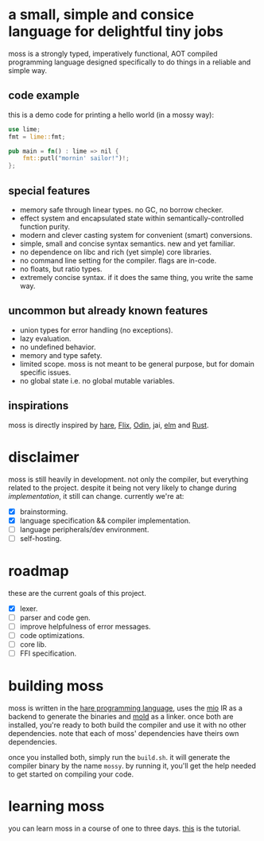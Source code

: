 # a small, simple and consice language for delightful tiny jobs
moss is a strongly typed, imperatively functional, AOT compiled programming language designed specifically to do things in a reliable and simple way.
## code example
this is a demo code for printing a hello world (in a mossy way):
```rust
use lime;
fmt = lime::fmt;

pub main = fn() : lime => nil {
    fmt::putl("mornin' sailor!")!;
};
```
## special features
- memory safe through linear types. no GC, no borrow checker.
- effect system and encapsulated state within semantically-controlled function purity.
- modern and clever casting system for convenient (smart) conversions.
- simple, small and concise syntax semantics. new and yet familiar.
- no dependence on libc and rich (yet simple) core libraries.
- no command line setting for the compiler. flags are in-code.
- no floats, but ratio types.
- extremely concise syntax. if it does the same thing, you write the same way.

## uncommon but already known features
- union types for error handling (no exceptions).
- lazy evaluation.
- no undefined behavior.
- memory and type safety.
- limited scope. moss is not meant to be general purpose, but for domain specific issues.
- no global state i.e. no global mutable variables.

## inspirations
moss is directly inspired by [hare](https://harelang.org), [Flix](https://flix.dev/), [Odin](https://odin-lang.org), jai, [elm](https://elm-lang.org) and [Rust](https://rust-lang.org).

# disclaimer
moss is still heavily in development. not only the compiler, but everything related to the project. despite it being not very likely to change during _implementation_, it still can change. currently we're at:
- [x] brainstorming.
- [x] language specification && compiler implementation.
- [ ] language peripherals/dev environment.
- [ ] self-hosting.

# roadmap
these are the current goals of this project.
- [x] lexer.
- [ ] parser and code gen.
- [ ] improve helpfulness of error messages.
- [ ] code optimizations.
- [ ] core lib.
- [ ] FFI specification.

# building moss
moss is written in the [hare programming language](https://hare-lang.org), uses the [mio](https://git.sr.ht/~mikaela-md/miolo) IR as a backend to generate the binaries and [mold](https://github.com/rui314/mold) as a linker. once both are installed, you're ready to both build the compiler and use it with no other dependencies. note that each of moss' dependencies have theirs own dependencies.

once you installed both, simply run the `build.sh`. it will generate the compiler binary by the name `mossy`. by running it, you'll get the help needed to get started on compiling your code.

# learning moss
you can learn moss in a course of one to three days. [this](doc/tut.md) is the tutorial.
